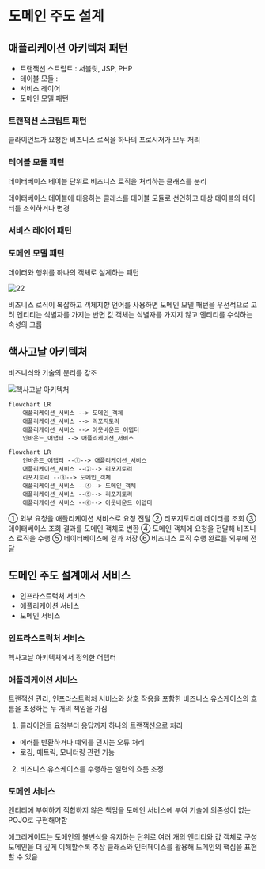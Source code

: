 # 도메인 주도 설계

## 애플리케이션 아키텍처 패턴

- 트랜잭션 스트립트 : 서블릿, JSP, PHP
- 테이블 모듈 :
- 서비스 레이어
- 도메인 모델 패턴

### 트랜잭션 스크립트 패턴

클라이언트가 요청한 비즈니스 로직을 하나의 프로시저가 모두 처리

### 테이블 모듈 패턴

데이터베이스 테이블 단위로 비즈니스 로직을 처리하는 클래스를 분리

데이터베이스 테이블에 대응하는 클래스를 테이블 모듈로 선언하고 대상 테이블의 데이터를 조회하거나 변경

### 서비스 레이어 패턴

### 도메인 모델 패턴

데이터와 행위를 하나의 객체로 설계하는 패턴

![22](https://engineering-skcc.github.io/assets/images/msa/MSA_3.12.png)

비즈니스 로직이 복잡하고 객체지향 언어를 사용하면 도메인 모델 패턴을 우선적으로 고려
엔티티는 식별자를 가지는 반면 값 객체는 식별자를 가지지 않고 엔티티를 수식하는 속성의 그룹

## 핵사고날 아키텍처

비즈니싀와 기술의 분리를 강조

![핵사고날 아키텍처](https://engineering-skcc.github.io/assets/images/msa/MSA_3.10.png)

```mermaid
flowchart LR
    애플리케이션_서비스 --> 도메인_객체
    애플리케이션_서비스 --> 리포지토리
    애플리케이션_서비스 --> 아웃바운드_어뎁터
    인바운드_어댑터 --> 애플리케이션_서비스
```

```mermaid
flowchart LR
    인바운드_어댑터 --①--> 애플리케이션_서비스
    애플리케이션_서비스 --②--> 리포지토리
    리포지토리 --③--> 도메인_객체
    애플리케이션_서비스 --④--> 도메인_객체
    애플리케이션_서비스 --⑤--> 리포지토리
    애플리케이션_서비스 --⑥--> 아웃바운드_어뎁터
```

① 외부 요청을 애플리케이션 서비스로 요청 전달
② 리포지토리에 데이터를 조회
③ 데이터베이스 조회 결과를 도메인 객체로 변환
④ 도메인 객체에 요청을 전달해 비즈니스 로직을 수행
⑤ 데이터베이스에 결과 저장
⑥ 비즈니스 로직 수행 완료를 외부에 전달

## 도메인 주도 설계에서 서비스

- 인프라스트럭처 서비스
- 애플리케이션 서비스
- 도메인 서비스

### 인프라스트럭처 서비스

핵사고날 아키텍처에서 정의한 어뎁터

### 애플리케이션 서비스

트랜잭션 관리, 인프라스트럭처 서비스와 상호 작용을 포함한 비즈니스 유스케이스의 흐름을 조정하는 두 개의 책임을 가짐

1. 클라이언트 요청부터 응답까지 하나의 트랜잭션으로 처리

- 에러를 반환하거나 예외를 던지는 오류 처리
- 로깅, 매트릭, 모니터링 관련 기능

2. 비즈니스 유스케이스를 수행하는 일련의 흐름 조정

### 도메인 서비스

엔티티에 부여하기 적합하지 않은 책임을 도메인 서비스에 부여
기술에 의존성이 없는 POJO로 구현해야함

<!--
### 도메인 서비스

## 애그리게이트

## -->

애그리게이트는 도메인의 불변식을 유지하는 단위로 여러 개의 엔티티와 값 객체로 구성
도메인을 더 깊게 이해할수록 추상 클래스와 인터페이스를 활용해 도메인의 핵심을 표현할 수 있음
